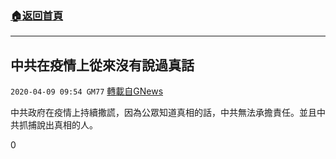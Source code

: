 ###  [:house:返回首頁](https://github.com/ourhimalayas/txt)
---

## 中共在疫情上從來沒有說過真話
`2020-04-09 09:54 GM77` [轉載自GNews](https://gnews.org/zh-hant/167263/)

中共政府在疫情上持續撒謊，因為公眾知道真相的話，中共無法承擔責任。並且中共抓捕說出真相的人。

0
